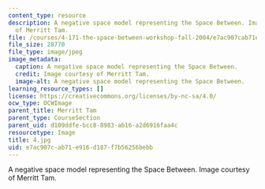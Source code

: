 ```yaml
---
content_type: resource
description: A negative space model representing the Space Between. Image courtesy
  of Merritt Tam.
file: /courses/4-171-the-space-between-workshop-fall-2004/e7ac907cab71e916d187f7b56256bebb_4.jpg
file_size: 28770
file_type: image/jpeg
image_metadata:
  caption: A negative space model representing the Space Between.
  credit: Image courtesy of Merritt Tam.
  image-alt: A negative space model representing the Space Between.
learning_resource_types: []
license: https://creativecommons.org/licenses/by-nc-sa/4.0/
ocw_type: OCWImage
parent_title: Merritt Tam
parent_type: CourseSection
parent_uid: d109ddfe-bcc8-8983-ab16-a2d6916faa4c
resourcetype: Image
title: 4.jpg
uid: e7ac907c-ab71-e916-d187-f7b56256bebb
---
```

A negative space model representing the Space Between. Image courtesy of Merritt Tam.